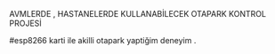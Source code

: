 </h2> AVMLERDE , HASTANELERDE KULLANABİLECEK OTAPARK KONTROL PROJESİ

<p> #esp8266 karti ile akilli otapark yaptiğim deneyim . 



